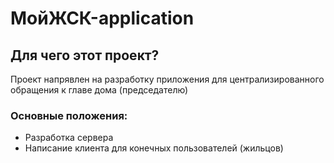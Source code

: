 # МойЖСК-application

## Для чего этот проект?

Проект напрявлен на разработку приложения для централизированного
обращения к главе дома (председателю)

### Основные положения:

* Разработка сервера
* Написание клиента для конечных пользователей (жильцов) 

